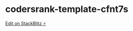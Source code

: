 # codersrank-template-cfnt7s

[Edit on StackBlitz ⚡️](https://stackblitz.com/edit/codersrank-template-cfnt7s)
